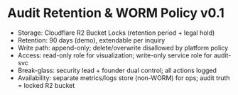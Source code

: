 # Audit Retention & WORM Policy v0.1
- Storage: Cloudflare R2 Bucket Locks (retention period + legal hold)
- Retention: 90 days (demo), extendable per inquiry
- Write path: append-only; delete/overwrite disallowed by platform policy
- Access: read-only role for visualization; write-only service role for audit-svc
- Break-glass: security lead + founder dual control; all actions logged
- Availability: separate metrics/logs store (non-WORM) for ops; audit truth = locked R2 bucket
